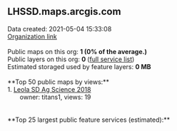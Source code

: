 <h2>LHSSD.maps.arcgis.com</h2> Data created: 2021-05-04 15:33:08 <br /><a target='new' href='https://LHSSD.maps.arcgis.com'>Organization link</a><br /><br />Public maps on this org: <b>1 (0% of the average.)</b><br />Public layers on this org: <b>0 </b>(<a target='new' href='https://services.arcgis.com/Z1jshsElvbSuhq6j/ArcGIS/rest/services'>full service list</a>)<br />Estimated storaged used by feature layers: <b>0 MB</b><br /><br />**Top 50 public maps by views:**<br />  1. <a target='new' href='https://www.arcgis.com/home/item.html?id=a631d0b4812842bbaf0c85104a38d653'>Leola SD Ag Science 2018</a> <br />  &nbsp;&nbsp;&nbsp;&nbsp; &nbsp;&nbsp;owner: titans1, views: 19<br /><br /><br />**Top 25 largest public feature services (estimated):**<br />
